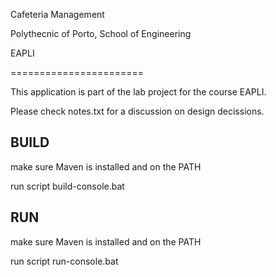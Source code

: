 Cafeteria Management

Polythecnic of Porto, School of Engineering

EAPLI 

=======================

This application is part of the lab project for the course EAPLI.

Please check notes.txt for a discussion on design decissions.

BUILD
------

make sure Maven is installed and on the PATH

run script build-console.bat


RUN
------

make sure Maven is installed and on the PATH

run script run-console.bat